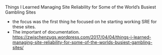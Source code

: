 
Things I Learned Managing Site Reliability for Some of the World’s Busiest Gambling Sites
- the focus was the first thing he focused on he starting working SRE for these sites.
- The important of documentation.
https://zwischenzugs.wordpress.com/2017/04/04/things-i-learned-managing-site-reliability-for-some-of-the-worlds-busiest-gambling-sites/